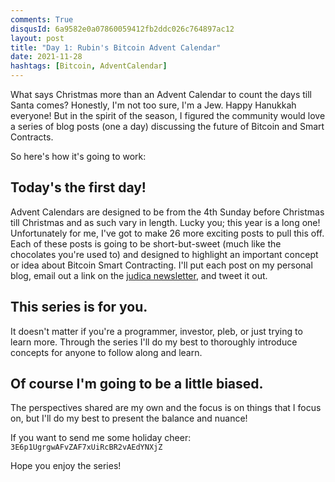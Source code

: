 ```yaml
---
comments: True
disqusId: 6a9582e0a07860059412fb2ddc026c764897ac12
layout: post
title: "Day 1: Rubin's Bitcoin Advent Calendar"
date: 2021-11-28
hashtags: [Bitcoin, AdventCalendar]
---
```

What says Christmas more than an Advent Calendar to count the days till Santa
comes? Honestly, I'm not too sure, I'm a Jew. Happy Hanukkah everyone! But in
the spirit of the season, I figured the community would love a series of blog
posts (one a day) discussing the future of Bitcoin and Smart Contracts.

So here's how it's going to work:

## Today's the first day!

Advent Calendars are designed to be from the 4th Sunday
before Christmas till Christmas and as such vary in length. Lucky you; this
year is a long one! Unfortunately for me, I've got to make 26 more exciting
posts to pull this off. Each of these posts is going to be short-but-sweet
(much like the chocolates you're used to) and designed to highlight an
important concept or idea about Bitcoin Smart Contracting. I'll put each post
on my personal blog, email out a link on the [judica newsletter](https://judica.org/join), and tweet it out.

## This series is for you.

It doesn't matter if you're a programmer,
investor, pleb, or just trying to learn more. Through the series
I'll do my best to thoroughly introduce concepts for anyone to
follow along and learn.

## Of course I'm going to be a little biased.
The perspectives shared are my own and the focus is on things that I focus on,
but I'll do my best to present the balance and nuance!

If you want to send me some holiday cheer: `3E6p1UgrgwAFvZAF7xUiRcBR2vAEdYNXjZ`

Hope you enjoy the series!

